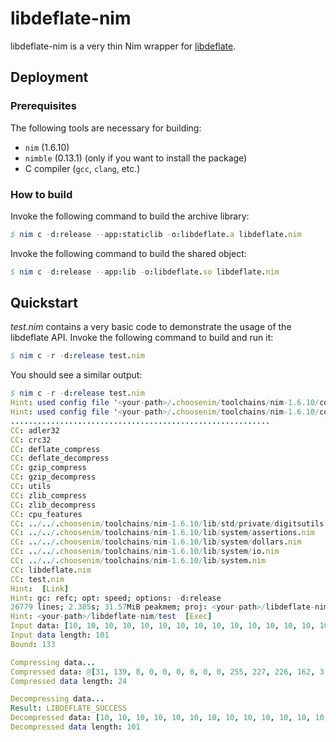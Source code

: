# libdeflate-nim
libdeflate-nim is a very thin Nim wrapper for [libdeflate](https://github.com/ebiggers/libdeflate).

## Deployment

### Prerequisites

The following tools are necessary for building:
- `nim` (1.6.10)
- `nimble` (0.13.1) (only if you want to install the package)
- C compiler (`gcc`, `clang`, etc.)

### How to build

Invoke the following command to build the archive library:

```nim
$ nim c -d:release --app:staticlib -o:libdeflate.a libdeflate.nim
```

Invoke the following command to build the shared object:
```nim
$ nim c -d:release --app:lib -o:libdeflate.so libdeflate.nim
```

## Quickstart

*test.nim* contains a very basic code to demonstrate the usage of the libdeflate API. Invoke the following command to build and run it:
```nim
$ nim c -r -d:release test.nim
```
You should see a similar output:

```nim
$ nim c -r -d:release test.nim
Hint: used config file '<your-path>/.choosenim/toolchains/nim-1.6.10/config/nim.cfg' [Conf]
Hint: used config file '<your-path>/.choosenim/toolchains/nim-1.6.10/config/config.nims' [Conf]
..........................................................
CC: adler32
CC: crc32
CC: deflate_compress
CC: deflate_decompress
CC: gzip_compress
CC: gzip_decompress
CC: utils
CC: zlib_compress
CC: zlib_decompress
CC: cpu_features
CC: ../../.choosenim/toolchains/nim-1.6.10/lib/std/private/digitsutils.nim
CC: ../../.choosenim/toolchains/nim-1.6.10/lib/system/assertions.nim
CC: ../../.choosenim/toolchains/nim-1.6.10/lib/system/dollars.nim
CC: ../../.choosenim/toolchains/nim-1.6.10/lib/system/io.nim
CC: ../../.choosenim/toolchains/nim-1.6.10/lib/system.nim
CC: libdeflate.nim
CC: test.nim
Hint:  [Link]
Hint: gc: refc; opt: speed; options: -d:release
26779 lines; 2.385s; 31.57MiB peakmem; proj: <your-path>/libdeflate-nim/test.nim; out: <your-path>/libdeflate-nim/test [SuccessX]
Hint: <your-path>/libdeflate-nim/test  [Exec]
Input data: [10, 10, 10, 10, 10, 10, 10, 10, 10, 10, 10, 10, 10, 10, 10, 10, 10, 10, 10, 10, 10, 10, 10, 10, 10, 10, 10, 10, 10, 10, 10, 10, 10, 10, 10, 10, 10, 10, 10, 10, 10, 10, 10, 10, 10, 10, 10, 10, 10, 10, 10, 10, 10, 10, 10, 10, 10, 10, 10, 10, 10, 10, 10, 10, 10, 10, 10, 10, 10, 10, 10, 10, 10, 10, 10, 10, 10, 10, 10, 10, 10, 10, 10, 10, 10, 10, 10, 10, 10, 10, 10, 10, 10, 10, 10, 10, 10, 10, 10, 10, 10]
Input data length: 101
Bound: 133

Compressing data...
Compressed data: @[31, 139, 8, 0, 0, 0, 0, 0, 0, 255, 227, 226, 162, 3, 0, 0, 164, 97, 116, 73, 101, 0, 0, 0]
Compressed data length: 24

Decompressing data...
Result: LIBDEFLATE_SUCCESS
Decompressed data: [10, 10, 10, 10, 10, 10, 10, 10, 10, 10, 10, 10, 10, 10, 10, 10, 10, 10, 10, 10, 10, 10, 10, 10, 10, 10, 10, 10, 10, 10, 10, 10, 10, 10, 10, 10, 10, 10, 10, 10, 10, 10, 10, 10, 10, 10, 10, 10, 10, 10, 10, 10, 10, 10, 10, 10, 10, 10, 10, 10, 10, 10, 10, 10, 10, 10, 10, 10, 10, 10, 10, 10, 10, 10, 10, 10, 10, 10, 10, 10, 10, 10, 10, 10, 10, 10, 10, 10, 10, 10, 10, 10, 10, 10, 10, 10, 10, 10, 10, 10, 10]
Decompressed data length: 101
```
